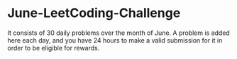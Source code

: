 # June-LeetCoding-Challenge
It consists of 30 daily problems over the month of June. A problem is added here each day, and you have 24 hours to make a valid submission for it in order to be eligible for rewards.
